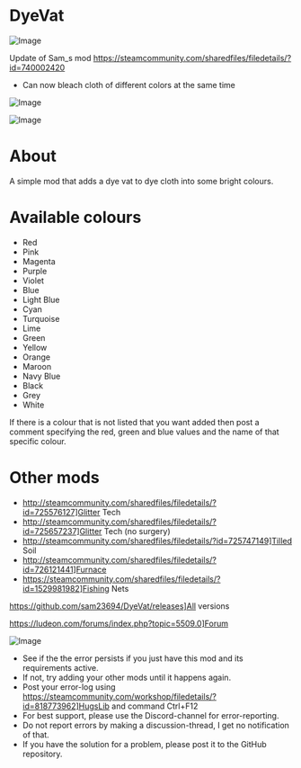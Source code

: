 # DyeVat

![Image](https://i.imgur.com/buuPQel.png)

Update of Sam_s mod
https://steamcommunity.com/sharedfiles/filedetails/?id=740002420

- Can now bleach cloth of different colors at the same time

![Image](https://i.imgur.com/pufA0kM.png)

	
![Image](https://i.imgur.com/Z4GOv8H.png)

# About

A simple mod that adds a dye vat to dye cloth into some bright colours.

# Available colours



- Red
- Pink
- Magenta
- Purple
- Violet
- Blue
- Light Blue
- Cyan
- Turquoise
- Lime
- Green
- Yellow
- Orange
- Maroon
- Navy Blue
- Black
- Grey
- White



If there is a colour that is not listed that you want added then post a comment specifying the red, green and blue values and the name of that specific colour. 

# Other mods



- http://steamcommunity.com/sharedfiles/filedetails/?id=725576127]Glitter Tech
- http://steamcommunity.com/sharedfiles/filedetails/?id=725657237]Glitter Tech (no surgery)
- http://steamcommunity.com/sharedfiles/filedetails/?id=725747149]Tilled Soil
- http://steamcommunity.com/sharedfiles/filedetails/?id=726121441]Furnace
- https://steamcommunity.com/sharedfiles/filedetails/?id=1529981982]Fishing Nets



https://github.com/sam23694/DyeVat/releases]All versions

https://ludeon.com/forums/index.php?topic=5509.0]Forum

![Image](https://i.imgur.com/PwoNOj4.png)



-  See if the the error persists if you just have this mod and its requirements active.
-  If not, try adding your other mods until it happens again.
-  Post your error-log using https://steamcommunity.com/workshop/filedetails/?id=818773962]HugsLib and command Ctrl+F12
-  For best support, please use the Discord-channel for error-reporting.
-  Do not report errors by making a discussion-thread, I get no notification of that.
-  If you have the solution for a problem, please post it to the GitHub repository.



